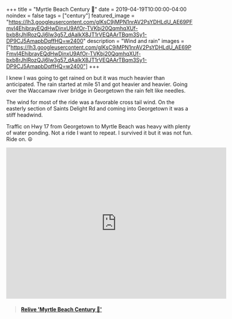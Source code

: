 +++
title =  "Myrtle Beach Century 💯"
date = 2019-04-19T10:00:00-04:00
noindex = false
tags = ["century"]
featured_image = "https://lh3.googleusercontent.com/glKsC9jMPN1nrAV2PsYDHLdU_AE69PFmvI4EhibrayEQdHwDinxU9AfOr-TVKbj20QqmhqXUf-bxb8rJhlRozQJi6lw3g57_dAalkX8JT1rVEQAArTBqm3Sy1-DP9CJ5AmapbDqffHQ=w2400"
description = "Wind and rain"
images = ["https://lh3.googleusercontent.com/glKsC9jMPN1nrAV2PsYDHLdU_AE69PFmvI4EhibrayEQdHwDinxU9AfOr-TVKbj20QqmhqXUf-bxb8rJhlRozQJi6lw3g57_dAalkX8JT1rVEQAArTBqm3Sy1-DP9CJ5AmapbDqffHQ=w2400"]
+++

I knew I was going to get rained on but it was much heavier than anticipated. The rain started at mile 51 and got heavier and heavier. Going over the Waccamaw river bridge in Georgetown the rain felt like needles.

The wind for most of the ride was a favorable cross tail wind. On the easterly section of Saints Delight Rd and coming into Georgetown it was a stiff headwind.

Traffic on Hwy 17 from Georgetown to Myrtle Beach was heavy with plenty of water ponding. Not a ride I want to repeat. I survived it but it was not fun. Ride on. ☮

<iframe height='405' width='590' frameborder='0' allowtransparency='true' scrolling='no' src='https://www.strava.com/activities/2301881266/embed/8cadf88d00da7250e81ccd666c28ddb6500c154e'></iframe>

<blockquote class="embedly-card" data-card-controls="0" data-card-key="f1631a41cb254ca5b035dc5747a5bd75"><h4><a href="https://www.relive.cc/view/2301881266?r=embed-site">Relive 'Myrtle Beach Century 💯'</a></h4></blockquote>
        <script async src="https://cdn.embedly.com/widgets/platform.js" charset="UTF-8"></script>
